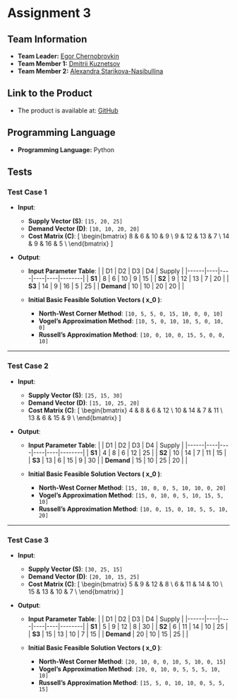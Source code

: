 # Assignment 3

## Team Information
- **Team Leader:** [Egor Chernobrovkin](e.chernobrovkin@innopolis.university)
- **Team Member 1:** [Dmitrii Kuznetsov](d.kuznetsov@innopolis.university)
- **Team Member 2:** [Alexandra Starikova-Nasibullina](a.nasibullina@innopolis.university)

## Link to the Product
- The product is available at: [GitHub](https://github.com/3jasoon3/f24-intro-to-optimization/tree/main/assignment_3)

## Programming Language
- **Programming Language:** Python

## Tests

### Test Case 1

- **Input**:
  - **Supply Vector (S)**: `[15, 20, 25]`
  - **Demand Vector (D)**: `[10, 10, 20, 20]`
  - **Cost Matrix (C)**:
    \[
    \begin{bmatrix}
    8 & 6 & 10 & 9 \\
    9 & 12 & 13 & 7 \\
    14 & 9 & 16 & 5 \\
    \end{bmatrix}
    \]

- **Output**:
  - **Input Parameter Table**:
    |      | D1 | D2 | D3 | D4 | Supply |
    |------|----|----|----|----|--------|
    | **S1** | 8  | 6  | 10 | 9  | 15     |
    | **S2** | 9  | 12 | 13 | 7  | 20     |
    | **S3** | 14 | 9  | 16 | 5  | 25     |
    | **Demand** | 10 | 10 | 20 | 20 |        |

  - **Initial Basic Feasible Solution Vectors \( x_0 \)**:
    - **North-West Corner Method**: `[10, 5, 5, 0, 15, 10, 0, 0, 10]`
    - **Vogel’s Approximation Method**: `[10, 5, 0, 10, 10, 5, 0, 10, 0]`
    - **Russell’s Approximation Method**: `[10, 0, 10, 0, 15, 5, 0, 0, 10]`

---

### Test Case 2

- **Input**:
  - **Supply Vector (S)**: `[25, 15, 30]`
  - **Demand Vector (D)**: `[15, 10, 25, 20]`
  - **Cost Matrix (C)**:
    \[
    \begin{bmatrix}
    4 & 8 & 6 & 12 \\
    10 & 14 & 7 & 11 \\
    13 & 6 & 15 & 9 \\
    \end{bmatrix}
    \]

- **Output**:
  - **Input Parameter Table**:
    |      | D1 | D2 | D3 | D4 | Supply |
    |------|----|----|----|----|--------|
    | **S1** | 4  | 8  | 6  | 12 | 25     |
    | **S2** | 10 | 14 | 7  | 11 | 15     |
    | **S3** | 13 | 6  | 15 | 9  | 30     |
    | **Demand** | 15 | 10 | 25 | 20 |        |

  - **Initial Basic Feasible Solution Vectors \( x_0 \)**:
    - **North-West Corner Method**: `[15, 10, 0, 0, 5, 10, 10, 0, 20]`
    - **Vogel’s Approximation Method**: `[15, 0, 10, 0, 5, 10, 15, 5, 10]`
    - **Russell’s Approximation Method**: `[10, 0, 15, 0, 10, 5, 5, 10, 20]`

---

### Test Case 3

- **Input**:
  - **Supply Vector (S)**: `[30, 25, 15]`
  - **Demand Vector (D)**: `[20, 10, 15, 25]`
  - **Cost Matrix (C)**:
    \[
    \begin{bmatrix}
    5 & 9 & 12 & 8 \\
    6 & 11 & 14 & 10 \\
    15 & 13 & 10 & 7 \\
    \end{bmatrix}
    \]

- **Output**:
  - **Input Parameter Table**:
    |      | D1 | D2 | D3 | D4 | Supply |
    |------|----|----|----|----|--------|
    | **S1** | 5  | 9  | 12 | 8  | 30     |
    | **S2** | 6  | 11 | 14 | 10 | 25     |
    | **S3** | 15 | 13 | 10 | 7  | 15     |
    | **Demand** | 20 | 10 | 15 | 25 |        |

  - **Initial Basic Feasible Solution Vectors \( x_0 \)**:
    - **North-West Corner Method**: `[20, 10, 0, 0, 10, 5, 10, 0, 15]`
    - **Vogel’s Approximation Method**: `[20, 0, 10, 0, 5, 5, 5, 10, 10]`
    - **Russell’s Approximation Method**: `[15, 5, 0, 10, 10, 0, 5, 5, 15]`
